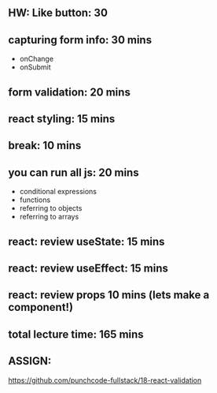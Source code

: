 ## HW: Like button: 30

## capturing form info: 30 mins
- onChange
- onSubmit

## form validation: 20 mins

## react styling: 15 mins

## break: 10 mins

## you can run all js: 20 mins
- conditional expressions
- functions
- referring to objects
- referring to arrays


## react: review useState: 15 mins
## react: review useEffect: 15 mins
## react: review props 10 mins (lets make a component!)

## total lecture time: 165 mins

## ASSIGN:

https://github.com/punchcode-fullstack/18-react-validation